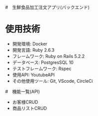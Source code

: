 
#　生鮮食品加工注文アプリ(バックエンド)
# 使用技術
  * 開発環境: Docker
  * 開発言語: Ruby 2.6.3
  * フレームワーク: Ruby on Rails 5.2.2
  * データベース: PostgresSQL 10
  * テストフレームワーク: Rspec
  * 使用API: YoutubeAPI
  * その他使用ツール: Git, VScode, CircleCi

#　機能一覧(API)
  * お客様CRUD
  * 商品リストCRUD
